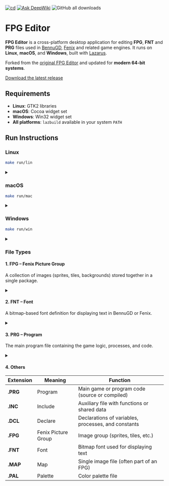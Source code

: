 [![cd](https://github.com/humbertodias/fpg-editor/actions/workflows/cd.yml/badge.svg)](https://github.com/humbertodias/fpg-editor/actions/workflows/cd.yml)
[![Ask DeepWiki](https://deepwiki.com/badge.svg)](https://deepwiki.com/humbertodias/fpg-editor)
![GitHub all downloads](https://img.shields.io/github/downloads/humbertodias/fpg-editor/total)

# FPG Editor

**FPG Editor** is a cross-platform desktop application for editing **FPG**, **FNT** and **PRG** files used in [BennuGD](https://www.bennugd.org/), [Fenix](https://fenix.divsite.net) and related game engines.
It runs on **Linux**, **macOS**, and **Windows**, built with [Lazarus](https://www.lazarus-ide.org/index.php?page=downloads).

Forked from the [original FPG Editor](https://code.google.com/archive/p/fpg-editor/downloads) and updated for **modern 64-bit systems**.

[Download the latest release](https://github.com/humbertodias/fpg-editor/releases)

## Requirements

* **Linux**: GTK2 libraries
* **macOS**: Cocoa widget set
* **Windows**: Win32 widget set
* **All platforms**: `lazbuild` available in your system `PATH`

## Run Instructions

### Linux

```bash
make run/lin
```

<details>
  <summary></summary>
  <p align="center">
    <img width="538" height="372" alt="Screenshot Linux" src="https://github.com/user-attachments/assets/4d9c36d4-b7ac-4b4d-9964-ed372f6929bd" />
  </p>
</details>

### macOS

```bash
make run/mac
```

<details>
  <summary></summary>
  <p align="center">
    <img width="528" height="325" alt="Screenshot macOS" src="https://github.com/user-attachments/assets/46c77c75-335a-4321-b7d7-f172ca7c3e97" />
  </p>
</details>

### Windows

```bash
make run/win
```

<details>
  <summary></summary>
  <p align="center">
    <img width="418" height="237" alt="Screenshot Windows" src="https://github.com/user-attachments/assets/7f95de45-0495-4a1a-b434-5bd5abab590e" />
  </p>
</details>

### File Types

#### 1. FPG – Fenix Picture Group

A collection of images (sprites, tiles, backgrounds) stored together in a single package.
<details>
  <summary></summary>
<p align="center">
  <img width="820" height="532" alt="FPG Example" src="https://github.com/user-attachments/assets/6cf9247d-5a3b-48b0-8068-719a35fa0473" />
</p>
</details>

#### 2. FNT – Font

A bitmap-based font definition for displaying text in BennuGD or Fenix.
<details>
  <summary></summary>
<p align="center">
  <img width="820" height="670" alt="FNT Example" src="https://github.com/user-attachments/assets/b20ba081-4a78-4ff4-8195-ac1c4b55a48e" />
</p>
</details>

#### 3. PRG – Program

The main program file containing the game logic, processes, and code.
<details>
  <summary></summary>
<p align="center">
  <img width="831" height="711" alt="PRG Example" src="https://github.com/user-attachments/assets/1390da96-4c8b-45b1-992c-ac6c4f3081c6" />
</p>
</details>

#### 4. Others

| Extension | Meaning             | Function                                            |
| --------- | ------------------- | --------------------------------------------------- |
| **.PRG**  | Program             | Main game or program code (source or compiled)      |
| **.INC**  | Include             | Auxiliary file with functions or shared data        |
| **.DCL**  | Declare             | Declarations of variables, processes, and constants |
| **.FPG**  | Fenix Picture Group | Image group (sprites, tiles, etc.)                  |
| **.FNT**  | Font                | Bitmap font used for displaying text                |
| **.MAP**  | Map                 | Single image file (often part of an FPG)            |
| **.PAL**  | Palette             | Color palette file                                  |

